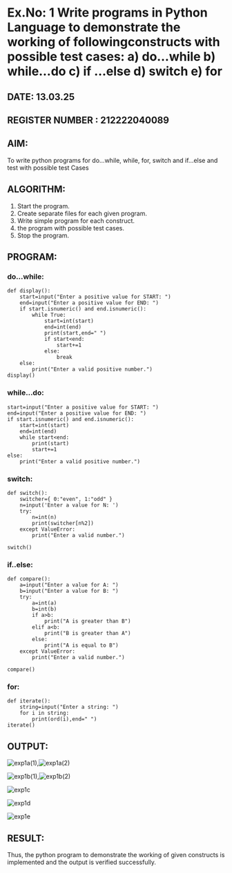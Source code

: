 # Ex.No: 1 Write programs in Python Language to demonstrate the working of followingconstructs with possible test cases: a) do…while b) while…do c) if …else d) switch e) for 

## DATE:  13.03.25                                                                       
## REGISTER NUMBER : 212222040089

## AIM:  
To write python programs for do…while, while, for, switch and if…else and test with possible test 
Cases 

## ALGORITHM:
1. Start the program.
2. Create separate files for each given program.
3. Write simple program for each construct.
4.  the program with possible test cases.
5. Stop the program.
## PROGRAM:
### do...while:
```
def display(): 
    start=input("Enter a positive value for START: ") 
    end=input("Enter a positive value for END: ") 
    if start.isnumeric() and end.isnumeric(): 
        while True: 
            start=int(start) 
            end=int(end) 
            print(start,end=" ") 
            if start<end: 
                start+=1 
            else: 
                break 
    else: 
        print("Enter a valid positive number.") 
display() 
```
### while...do:
```
start=input("Enter a positive value for START: ") 
end=input("Enter a positive value for END: ") 
if start.isnumeric() and end.isnumeric(): 
    start=int(start) 
    end=int(end) 
    while start<end: 
        print(start) 
        start+=1 
else: 
    print("Enter a valid positive number.")
```
### switch:
```
def switch(): 
    switcher={ 0:"even", 1:"odd" } 
    n=input('Enter a value for N: ') 
    try: 
        n=int(n) 
        print(switcher[n%2]) 
    except ValueError: 
        print("Enter a valid number.") 

switch() 
```
### if..else:
```
def compare(): 
    a=input("Enter a value for A: ") 
    b=input("Enter a value for B: ") 
    try: 
        a=int(a) 
        b=int(b) 
        if a>b: 
            print("A is greater than B") 
        elif a<b: 
            print("B is greater than A") 
        else: 
            print("A is equal to B") 
    except ValueError: 
        print("Enter a valid number.")

compare()
```
### for:
```
def iterate(): 
    string=input("Enter a string: ") 
    for i in string: 
        print(ord(i),end=" ") 
iterate()
```
## OUTPUT:
![exp1a(1)](https://github.com/user-attachments/assets/f1b08ae2-315a-47dd-9737-797b62580bdf),![exp1a(2)](https://github.com/user-attachments/assets/7bb2e390-8659-47cf-918f-bd019b99045d)

![exp1b(1)](https://github.com/user-attachments/assets/21e1f8d7-1603-4322-8a65-098da7099358),![exp1b(2)](https://github.com/user-attachments/assets/613c350a-cac8-42c5-8a49-41b293166782)

![exp1c](https://github.com/user-attachments/assets/0e0682d9-f9d4-42d4-9ef4-bac976619a83)

![exp1d](https://github.com/user-attachments/assets/12e17f39-c23f-41e1-a4ee-fa5bfcfec4c4)

![exp1e](https://github.com/user-attachments/assets/c72e528d-fe8b-4801-8ffa-dc8baa6b3b42)

## RESULT:
Thus, the python program to demonstrate the working of given constructs is implemented and the output is verified successfully.


